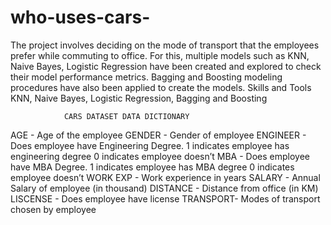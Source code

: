 # who-uses-cars-
The project involves deciding on the mode of transport that the employees prefer while commuting to office. For this, multiple models such as KNN, Naive Bayes, Logistic Regression have been created and explored to check their model performance metrics. Bagging and Boosting modeling procedures have also been applied to create the models.  Skills and Tools  KNN, Naive Bayes, Logistic Regression, Bagging and Boosting

                CARS DATASET DATA DICTIONARY

AGE      - 	Age of the employee
GENDER   - 	Gender of employee
ENGINEER -  Does employee have Engineering Degree. 1 indicates employee has engineering degree 0 indicates employee doesn’t
MBA	     -  Does employee have MBA Degree. 1 indicates employee has MBA degree 0 indicates employee doesn’t
WORK EXP - 	Work experience in years
SALARY   -	Annual Salary of employee (in thousand) 
DISTANCE -  Distance from office (in KM)
LISCENSE - 	Does employee have license
TRANSPORT-	Modes of transport chosen by employee

